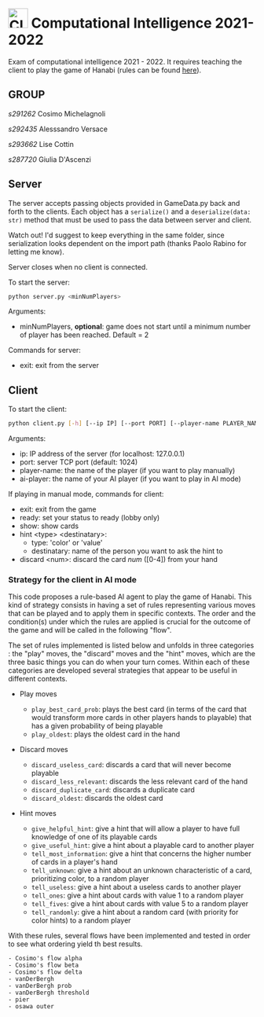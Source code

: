 # [<img src="https://img.icons8.com/external-itim2101-lineal-color-itim2101/64/000000/external-ai-computer-and-laptop-itim2101-lineal-color-itim2101.png" width="40px" alt="CI">](https://github.com/squillero/computational-intelligence) Computational Intelligence 2021-2022 

Exam of computational intelligence 2021 - 2022. It requires teaching the client to play the game of Hanabi (rules can be found [here](https://www.spillehulen.dk/media/102616/hanabi-card-game-rules.pdf)).

## GROUP
*s291262* Cosimo Michelagnoli

*s292435* Alesssandro Versace

*s293662* Lise Cottin

*s287720* Giulia D'Ascenzi

## Server

The server accepts passing objects provided in GameData.py back and forth to the clients.
Each object has a ```serialize()``` and a ```deserialize(data: str)``` method that must be used to pass the data between server and client.

Watch out! I'd suggest to keep everything in the same folder, since serialization looks dependent on the import path (thanks Paolo Rabino for letting me know).

Server closes when no client is connected.

To start the server:

```bash
python server.py <minNumPlayers>
```

Arguments:

+ minNumPlayers, __optional__: game does not start until a minimum number of player has been reached. Default = 2


Commands for server:

+ exit: exit from the server

## Client

To start the client:

```bash
python client.py [-h] [--ip IP] [--port PORT] [--player-name PLAYER_NAME | --ai-player AI_PLAYER]
```

Arguments:
+ ip: IP address of the server (for localhost: 127.0.0.1)
+ port: server TCP port (default: 1024)
+ player-name: the name of the player (if you want to play manually)
+ ai-player: the name of your AI player (if you want to play in AI mode)

If playing in manual mode, commands for client:
+ exit: exit from the game
+ ready: set your status to ready (lobby only)
+ show: show cards
+ hint \<type> \<destinatary>:
  + type: 'color' or 'value'
  + destinatary: name of the person you want to ask the hint to
+ discard \<num>: discard the card *num* (\[0-4]) from your hand

### Strategy for the client in AI mode

This code proposes a rule-based AI agent to play the game of Hanabi.
This kind of strategy consists in having a set of rules representing
various moves that can be played and to apply them in specific contexts.
The order and the condition(s) under which the rules are applied is crucial
for the outcome of the game and will be called in the following "flow".

The set of rules implemented is listed below and unfolds in three categories :
the "play" moves, the "discard" moves and the "hint" moves, which are the
three basic things you can do when your turn comes. Within each of these
categories are developed several strategies that appear to be useful in
different contexts.

+ Play moves
  + ```play_best_card_prob```: plays the best card (in terms of the card that 
  would transform more cards in other players hands to playable) that has
  a given probability of being playable
  + ```play_oldest```: plays the oldest card in the hand

+ Discard moves
  + ```discard_useless_card```: discards a card that will never become playable
  + ```discard_less_relevant```: discards the less relevant card of the hand
  + ```discard_duplicate_card```: discards a duplicate card
  + ```discard_oldest```: discards the oldest card

+ Hint moves
    - ```give_helpful_hint```: give a hint that will allow a player to have full knowledge of one of its playable
        cards
    - ```give_useful_hint```: give a hint about a playable card to another player
    - ```tell_most_information```: give a hint that concerns the higher number of cards in a player's hand
    - ```tell_unknown```: give a hint about an unknown characteristic of a card, prioritizing color, to a random player
    - ```tell_useless```: give a hint about a useless cards to another player
    - ```tell_ones```: give a hint about cards with value 1 to a random player
    - ```tell_fives```: give a hint about cards with value 5 to a random player
    - ```tell_randomly```: give a hint about a random card (with priority for color hints) to a random player


With these rules, several flows have been implemented and tested in order to see
what ordering yield th best results.

    - Cosimo's flow alpha
    - Cosimo's flow beta
    - Cosimo's flow delta
    - vanDerBergh
    - vanDerBergh prob
    - vanDerBergh threshold
    - pier
    - osawa outer




